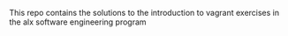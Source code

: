 This repo contains the solutions to the introduction to vagrant exercises in the alx software engineering program
